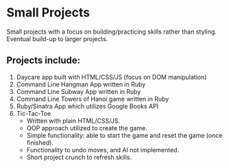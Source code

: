 # Small Projects

Small projects with a focus on building/practicing skills rather than styling. Eventual build-up to larger projects.

## Projects include:

1. Daycare app built with HTML/CSS/JS (focus on DOM manipulation)
2. Command Line Hangman App written in Ruby
3. Command Line Subway App written in Ruby
4. Command Line Towers of Hanoi game written in Ruby
5. Ruby/Sinatra App which utilizes Google Books API
6. Tic-Tac-Toe 
    - Written with plain HTML/CSS/JS.
    - OOP approach utilized to create the game.
    - Simple functionality: able to start the game and reset the game (once finished).
    - Functionality to undo moves, and AI not implemented.
    - Short project crunch to refresh skills.
